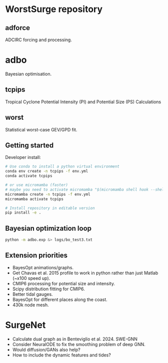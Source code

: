 # WorstSurge repository


## adforce
ADCIRC forcing and processing.

# adbo
Bayesian optimisation.

## tcpips
Tropical Cyclone Potential Intensity (PI) and Potential Size (PS) Calculations

## worst
Statistical worst-case GEV/GPD fit.


## Getting started

Developer install:

```bash
# Use conda to install a python virtual environment
conda env create -n tcpips -f env.yml
conda activate tcpips

# or use micromamba (faster)
# maybe you need to activate micromamba "$(micromamba shell hook --shell zsh)"
micromamba create -n tcpips -f env.yml
micromamba activate tcpips

# Install repository in editable version
pip install -e .

```

## Bayesian optimization loop

```bash
python -m adbo.exp &> logs/bo_test3.txt
```

## Extension priorities

 - BayesOpt animations/graphs.
 - Get Chavas et al. 2015 profile to work in python rather than just Matlab (~x100 speed up).
 - CMIP6 processing for potential size and intensity.
 - Scipy distribution fitting for CMIP6.
 - Better tidal gauges.
 - BayesOpt for different places along the coast.
 - 430k node mesh.

 # SurgeNet

 - Calculate dual graph as in Benteviglio et al. 2024. SWE-GNN
 - Consider NeuralODE to fix the smoothing problem of deep GNN.
 - Would diffusion/GANs also help?
 - How to include the dynamic features and tides?
